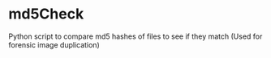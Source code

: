 <h1>md5Check</h1>

Python script to compare md5 hashes of files to see if they match (Used for forensic image duplication) 
